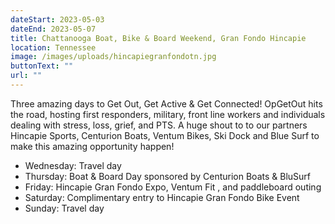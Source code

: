 ```yaml
---
dateStart: 2023-05-03
dateEnd: 2023-05-07
title: Chattanooga Boat, Bike & Board Weekend, Gran Fondo Hincapie
location: Tennessee
image: /images/uploads/hincapiegranfondotn.jpg
buttonText: ""
url: ""
---
```

T﻿hree amazing days to Get Out, Get Active & Get Connected! OpGetOut hits the road, hosting first responders, military, front line workers and individuals dealing with stress, loss, grief, and PTS. A huge shout to to our partners Hincapie Sports, Centurion Boats, Ventum Bikes, Ski Dock and Blue Surf to make this amazing opportunity happen!

* Wednesday: Travel day
* Thursday: Boat & Board Day sponsored by Centurion Boats & BluSurf
* Friday: Hincapie Gran Fondo Expo, Ventum Fit  , and paddleboard outing
* Saturday: Complimentary entry to Hincapie Gran Fondo Bike Event
* Sunday: Travel day